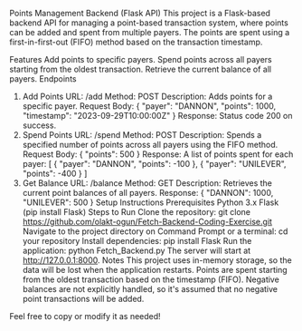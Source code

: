Points Management Backend (Flask API)
This project is a Flask-based backend API for managing a point-based transaction system, where points can be added and spent from multiple payers. The points are spent using a first-in-first-out (FIFO) method based on the transaction timestamp.

Features
Add points to specific payers.
Spend points across all payers starting from the oldest transaction.
Retrieve the current balance of all payers.
Endpoints
1. Add Points
URL: /add
Method: POST
Description: Adds points for a specific payer.
Request Body:
{
  "payer": "DANNON",
  "points": 1000,
  "timestamp": "2023-09-29T10:00:00Z"
}
Response: Status code 200 on success.
2. Spend Points
URL: /spend
Method: POST
Description: Spends a specified number of points across all payers using the FIFO method.
Request Body:
{
  "points": 500
}
Response: A list of points spent for each payer:
[
  {
    "payer": "DANNON",
    "points": -100
  },
  {
    "payer": "UNILEVER",
    "points": -400
  }
]
3. Get Balance
URL: /balance
Method: GET
Description: Retrieves the current point balances of all payers.
Response:
{
  "DANNON": 1000,
  "UNILEVER": 500
}
Setup Instructions
Prerequisites
Python 3.x
Flask (pip install Flask)
Steps to Run
Clone the repository:
git clone https://github.com/olakt-ogun/Fetch-Backend-Coding-Exercise.git
Navigate to the project directory on Command Prompt or a terminal:
cd your repository
Install dependencies: pip install Flask
Run the application: python Fetch_Backend.py
The server will start at http://127.0.0.1:8000.
Notes
This project uses in-memory storage, so the data will be lost when the application restarts.
Points are spent starting from the oldest transaction based on the timestamp (FIFO).
Negative balances are not explicitly handled, so it's assumed that no negative point transactions will be added.

Feel free to copy or modify it as needed!
